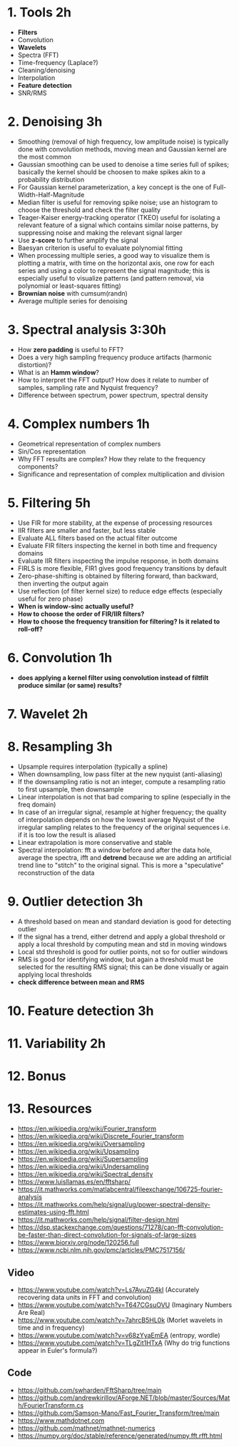 # 1. Tools 2h

* **Filters**
* Convolution
* **Wavelets**
* Spectra (FFT)
* Time-frequency (Laplace?)
* Cleaning/denoising
* Interpolation
* **Feature detection**
* SNR/RMS

# 2. Denoising 3h

* Smoothing (removal of high frequency, low amplitude noise) is typically done with convolution methods, moving mean and Gaussian kernel are the most common
* Gaussian smoothing can be used to denoise a time series full of spikes; basically the kernel should be choosen to make spikes akin to a probability distribution
* For Gaussian kernel parameterization, a key concept is the one of Full-Width-Half-Magnitude
* Median filter is useful for removing spike noise; use an histogram to choose the threshold and check the filter quality
* Teager-Kaiser energy-tracking operator (TKEO) useful for isolating a relevant feature of a signal which contains similar noise patterns, by suppressing noise and making the relevant signal larger
* Use **z-score** to further amplify the signal
* Baesyan criterion is useful to evaluate polynomial fitting
* When processing multiple series, a good way to visualize them is plotting a matrix, with time on the horizontal axis, one row for each series and using a color to represent the signal magnitude; this is especially useful to visualize patterns (and pattern removal, via polynomial or least-squares fitting)
* **Brownian noise** with cumsum(randn)
* Average multiple series for denoising

# 3. Spectral analysis 3:30h

* How **zero padding** is useful to FFT?
* Does a very high sampling frequency produce artifacts (harmonic distortion)?
* What is an **Hamm window**?
* How to interpret the FFT output? How does it relate to number of samples, sampling rate and Nyquist frequency?
* Difference between spectrum, power spectrum, spectral density

# 4. Complex numbers 1h
* Geometrical representation of complex numbers
* Sin/Cos representation
* Why FFT results are complex? How they relate to the frequency components?
* Significance and representation of complex multiplication and division

# 5. Filtering 5h
* Use FIR for more stability, at the expense of processing resources
* IIR filters are smaller and faster, but less stable
* Evaluate ALL filters based on the actual filter outcome
* Evaluate FIR filters inspecting the kernel in both time and frequency domains
* Evaluate IIR filters inspecting the impulse response, in both domains
* FIRLS is more flexible, FIR1 gives good frequency transitions by default
* Zero-phase-shifting is obtained by filtering forward, than backward, then inverting the output again
* Use reflection (of filter kernel size) to reduce edge effects (especially useful for zero phase)
* **When is window-sinc actually useful?**
* **How to choose the order of FIR/IIR filters?**
* **How to choose the frequency transition for filtering? Is it related to roll-off?**

# 6. Convolution 1h
* **does applying a kernel filter using convolution instead of filtfilt produce similar (or same) results?**


# 7. Wavelet 2h

# 8. Resampling 3h
* Upsample requires interpolation (typically a spline)
* When downsampling, low pass filter at the new nyquist (anti-aliasing)
* If the downsampling ratio is not an integer, compute a resampling ratio to first upsample, then downsample
* Linear interpolation is not that bad comparing to spline (especially in the freq domain)
* In case of an irregular signal, resample at higher frequency; the quality of interpolation depends on how the lowest average Nyquist of the irregular sampling relates to the frequency of the original sequences i.e. if it is too low the result is aliased
* Linear extrapolation is more conservative and stable
* Spectral interpolation: fft a window before and after the data hole, average the spectra, ifft and **detrend** because we are adding an artificial trend line to "stitch" to the original signal. This is more a "speculative" reconstruction of the data

# 9. Outlier detection 3h
* A threshold based on mean and standard deviation is good for detecting outlier
* If the signal has a trend, either detrend and apply a global threshold or apply a local threshold by computing mean and std in moving windows
* Local std threshold is good for outlier points, not so for outlier windows
* RMS is good for identifying window, but again a threshold must be selected for the resulting RMS signal; this can be done visually or again applying local thresholds
* **check difference between mean and RMS**

# 10. Feature detection 3h

# 11. Variability 2h

# 12. Bonus

# 13. Resources

* https://en.wikipedia.org/wiki/Fourier_transform
* https://en.wikipedia.org/wiki/Discrete_Fourier_transform
* https://en.wikipedia.org/wiki/Oversampling
* https://en.wikipedia.org/wiki/Upsampling
* https://en.wikipedia.org/wiki/Supersampling
* https://en.wikipedia.org/wiki/Undersampling
* https://en.wikipedia.org/wiki/Spectral_density
* https://www.luisllamas.es/en/fftsharp/
* https://it.mathworks.com/matlabcentral/fileexchange/106725-fourier-analysis
* https://it.mathworks.com/help/signal/ug/power-spectral-density-estimates-using-fft.html
* https://it.mathworks.com/help/signal/filter-design.html
* https://dsp.stackexchange.com/questions/71278/can-fft-convolution-be-faster-than-direct-convolution-for-signals-of-large-sizes
* https://www.biorxiv.org/node/120256.full
* https://www.ncbi.nlm.nih.gov/pmc/articles/PMC7517156/

## Video
* https://www.youtube.com/watch?v=Ls7AvuZG4kI   (Accurately recovering data units in FFT and convolution)
* https://www.youtube.com/watch?v=T647CGsuOVU   (Imaginary Numbers Are Real)
* https://www.youtube.com/watch?v=7ahrcB5HL0k   (Morlet wavelets in time and in frequency)
* https://www.youtube.com/watch?v=v68zYyaEmEA   (entropy, wordle)
* https://www.youtube.com/watch?v=TLgZit1HTxA   (Why do trig functions appear in Euler's formula?)

## Code 
* https://github.com/swharden/FftSharp/tree/main
* https://github.com/andrewkirillov/AForge.NET/blob/master/Sources/Math/FourierTransform.cs
* https://github.com/Samson-Mano/Fast_Fourier_Transform/tree/main
* https://www.mathdotnet.com
* https://github.com/mathnet/mathnet-numerics
* https://numpy.org/doc/stable/reference/generated/numpy.fft.rfft.html